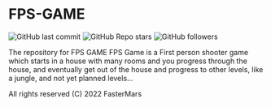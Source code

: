 # FPS-GAME
![GitHub last commit](https://img.shields.io/github/last-commit/FasterMars/FPS-GAME?style=plastic) ![GitHub Repo stars](https://img.shields.io/github/stars/FasterMars/FPS-GAME?label=Star%20Repository&style=social) ![GitHub followers](https://img.shields.io/github/followers/FasterMars?label=Follow%20me&style=social) 

The repository for FPS GAME
FPS Game is a First person shooter game which starts in a house with many rooms and you progress through the house, and eventually get out of the house and progress to other levels, like a jungle, and not yet planned levels... 

All rights reserved (C) 2022 FasterMars
